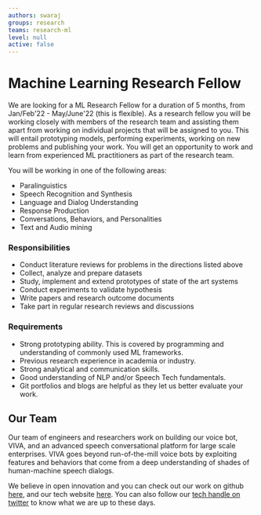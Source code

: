 ```yaml
---
authors: swaraj
groups: research
teams: research-ml
level: null
active: false
---
```


# Machine Learning Research Fellow

We are looking for a ML Research Fellow for a duration of 5 months, from
Jan/Feb'22 - May/June'22 (this is flexible). As a research fellow you will be
working closely with members of the research team and assisting them apart from
working on individual projects that will be assigned to you. This will entail
prototyping models, performing experiments, working on new problems and
publishing your work. You will get an opportunity to work and learn from
experienced ML practitioners as part of the research team.

You will be working in one of the following areas:

+ Paralinguistics
+ Speech Recognition and Synthesis
+ Language and Dialog Understanding
+ Response Production
+ Conversations, Behaviors, and Personalities
+ Text and Audio mining

### Responsibilities 

+ Conduct literature reviews for problems in the directions listed above
+ Collect, analyze and prepare datasets
+ Study, implement and extend prototypes of state of the art systems
+ Conduct experiments to validate hypothesis 
+ Write papers and research outcome documents
+ Take part in regular research reviews and discussions

### Requirements

+ Strong prototyping ability. This is covered by programming and understanding
  of commonly used ML frameworks.
+ Previous research experience in academia or industry.
+ Strong analytical and communication skills.
+ Good understanding of NLP and/or Speech Tech fundamentals.
+ Git portfolios and blogs are helpful as they let us better evaluate your work.

## Our Team

Our team of engineers and researchers work on building our voice bot, VIVA, and
an advanced speech conversational platform for large scale enterprises. VIVA
goes beyond run-of-the-mill voice bots by exploiting features and behaviors that
come from a deep understanding of shades of human-machine speech dialogs.

We believe in open innovation and you can check out our work on github [here](https://github.com/skit-ai), and
our tech website [here](https://tech.skit.ai/). You can also follow our [tech handle on twitter](https://twitter.com/SkitTech/) to know
what we are up to these days.
